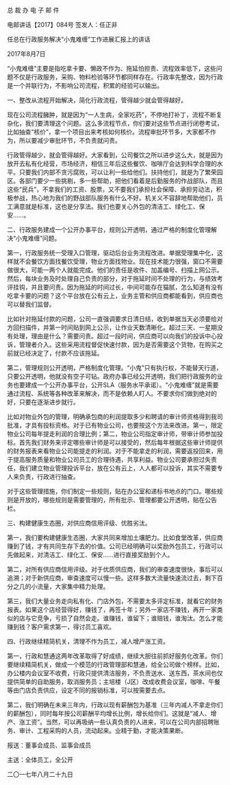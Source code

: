 ﻿总 裁 办 电 子 邮 件

 

电邮讲话【2017】084号           签发人：任正非

任总在行政服务解决“小鬼难缠”工作进展汇报上的讲话

2017年8月7日

“小鬼难缠”主要是指吃拿卡要、懒政不作为、拖延怕担责、流程效率低下，这些问题不仅是行政服务，采购、物料检验等环节都同样存在。行政率先整改，因为行政是一个并联行为，不影响公司流程，积累的经验可以输出。

一、整改从流程开始解决，简化行政流程，管得越少就会管得越好。

现在公司流程臃肿，就是因为“一人生病，全家吃药”，不停地打补丁，流程不断复杂化，我们要清理这个问题。这么多流程节点，你们要对这些节点进行闭卷考试，比如抽查“核价”，拿一个项目出来考核如何核价。流程审批环节多，大家都不作为，所以要减少审批环节，不负责就问责。

行政管得越少，就会管得越好。大家看到，公司餐饮之所以进步这么大，就是因为放开去私有化经营，市场经济，相信三年后这些餐饮、咖啡厅会达到科学合理的水平。只要我们内部不贪污腐败，可以让利一些给他们。扶持他们，就是为了繁荣园区。各部门要少一些挑剔，多一些帮助，把他们看着是后勤服务的作战部队，而且这些“民兵”，不拿我们的工资、股票，又不要我们承担社会保障、承担劳动法，积极参战，热心地为我们的野战部队服务有什么不好。机关义不容辞地帮助他们，员工满意就是标准，这也是分享法。我们也要关心外包的清洁工、绿化工、保安……。

 

二、行政服务建成一个公开办事平台，规则公开透明，通过严格的制度化管理解决“小鬼难缠”问题。

第一，行政服务统一受理入口管理，驱动后台业务流程改进。单据受理集中化，这样就不会餐饮方面找餐饮受理，物业方面找物业。现在技术能力很强，窗口不需要做很大，可能一两个人就能完成。他们的责任是收件、加盖编号、扫描上网公示。然后，每块业务及时处理自己负责的部分，对于拖延时间不处理的行为，与绩效考评挂钩，并且要问责。因为拖延的时间过长，中间可能存在猫腻，怎么知道有没有吃拿卡要的问题？这个平台放在公有云上，业务主管和供应商都能看到，供应商也可以替我们监督。

比如针对拖延付款的问题，公司一直强调要求日清日结，收到单据当天必须要给对方回扫描件，并第一时间贴到网上公示，让作业天数清晰化。超过三天、一星期没有处理，理由是什么？需要问责。超过一段时间，供应商可以向我们的投诉中心投诉，管理者介入。这些采用流程督促快速付款，因为是否需要这个货物，在购买之前就已经决定了，付款不应该拖延。

第二，管理规则公开透明，严格制度化管理。“小鬼”只有执行权，不能替天行道，只要公开透明，他就没有空子可钻。政府办事已经公开透明，我们把行政服务的业务也要建成一个公开办事平台，公开SLA（服务水平承诺）。“小鬼难缠”就是需要通过流程、系统等各种改革来解决，而不是依赖人盯人。不要求你们做到绝对的好，只要在逐渐进步就行。

比如对物业外包的管理，明确承包商的利润提取多少和聘请的审计师资格得到我司批准，才具有投标资格。对于已有物业公司，也要按这个方法来改进。第一，限定物业公司每年提走利润的合理比例；第二，物业公司指定审计师，带审计师参加投标。首先我们财务来评定哪些审计师是可以接受的，然后每年根据这些审计师提供的财务报表来看物业公司能提走的利润。对于不能拿走的利润，需要返投回来，用于提高服务质量和物业公司员工的合理待遇，共享利益。物业公司要承担过失责任，我们建立物业管理投诉平台，放在公有云上，人人都可以投诉，其实不需要专人来负责，行政进行抽查。

对于这些管理措施，你们制定一些规则，贴在办公室和递标书地点的门口。哪些规则是开放的，哪些规则是需要管理的，所有批示、管理都要公开透明，贴在公告栏。

 

三、构建健康生态圈，对供应商信用评级、优胜劣汰。

第一，我们要构建健康生态圈，大家共同来增加土壤肥力。比如食堂改革，供应商赚到了钱，才有共同生存下去的价值。公司已经明确可以奖励外包员工，行政可以先做起来，对清洁工、绿化工、保安……进行直接奖励到个人。

第二，对所有供应商信用评级。对于优质供应商，我们的审查速度很快，事后可以追溯；对于新供应商，审查速度可以慢一些。这样多数大流量快速流过去，剩下百分之几的小流量，大家集中精力处理。

第三，我们大量业务走向私有化、门店外包，不需要太多评定标准，就看它的财务报表。如果这个店经营得好，赚钱了，再签十年；另外一家店不赚钱，再开一家类似的店与它竞争，亏损了自然会走。谁赚钱，谁留下；谁赔钱，谁淘汰。怎么才能赚到钱？客户需求第一，得讨员工喜欢。

 

四、行政继续精简机关，清理不作为员工，减人增产涨工资。

第一，行政和慧通这两年改革取得了好成绩，继续大胆往前抓好服务化改革。你们要继续精简机关，做成一个模范的行政管理部和慧通，给全公司做个榜样。比如，办公楼内会议室不收费，行政只提供清洁服务，不负责送水、送东西，茶水间也仅提供简单的自助服务，取消服务员；主培楼（J区）改成收费会议室，咖啡、午餐等由门店负责供应，设定不同的报销标准，可以按需要去点。

第二，我们明确在未来三年内，行政以现有薪酬包为基准（三年内减人不拿走你们的薪酬包），同时每年按公司薪酬平均增长比例，增长给你们。这就是“减人、增产、涨工资”。当然，可以再吸纳一些认真负责的人进来，可以在公司内部招聘账务、审计、工程采购的人员，流动起来。业精于勤，才能决策果断。

 

报送：董事会成员、监事会成员

主送：全体员工，全公开

二〇一七年八月二十九日